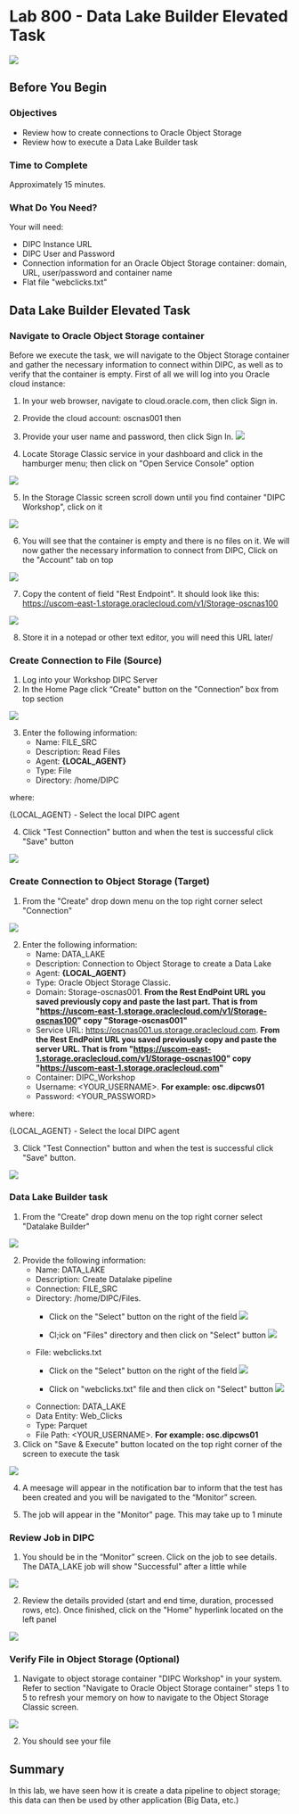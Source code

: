 # Lab 800 - Data Lake Builder Elevated Task 

![](images/800/image800_0.png)

## Before You Begin

### Objectives
-   Review how to create connections to Oracle Object Storage
-   Review how to execute a Data Lake Builder task

### Time to Complete 
Approximately 15 minutes.

### What Do You Need?
Your will need:
- DIPC Instance URL
- DIPC User and Password
- Connection information for an Oracle Object Storage container: domain, URL, user/password and container name
- Flat file "webclicks.txt"


## Data Lake Builder Elevated Task

### Navigate to Oracle Object Storage container
Before we execute the task, we will navigate to the Object Storage container and gather the necessary information to connect within DIPC, as well as to verify that the container is empty. First of all we will log into you Oracle cloud instance:
1. In your web browser, navigate to cloud.oracle.com, then click Sign in.
2. Provide the cloud account: oscnas001 then <Enter>
3. Provide your user name and password, then click Sign In.
![](images/800/image800_1.png)

4. Locate Storage Classic service in your dashboard and click in the hamburger menu; then click on "Open Service Console" option

![](images/800/image800_2.png)

5. In the Storage Classic screen scroll down until you find container "DIPC Workshop", click on it

![](images/800/image800_3.png)

6. You will see that the container is empty and there is no files on it. We will now gather the necessary information to connect from DIPC, Click on the "Account" tab on top

![](images/800/image800_4.png)

7. Copy the content of field "Rest Endpoint". It should look like this: https://uscom-east-1.storage.oraclecloud.com/v1/Storage-oscnas100 

![](images/800/image800_5.png)

8. Store it in a notepad or other text editor, you will need this URL later/

### Create Connection to File (Source)
1. Log into your Workshop DIPC Server
2.	In the Home Page click “Create" button on the "Connection” box from top section

![](images/800/image800_6.png)

3. 	Enter the following information:
	- Name: FILE_SRC
	- Description: Read Files
	- Agent: **{LOCAL_AGENT}**
	- Type: File
	- Directory: /home/DIPC

where:

{LOCAL_AGENT} - Select the local DIPC agent 

 4. Click "Test Connection" button and when the test is successful click "Save" button

![](images/800/image800_7.png)


### Create Connection to Object Storage (Target)
1. From the "Create" drop down menu on the top right corner select "Connection"

![](images/800/image800_8.png)

2.	Enter the following information:
    - Name: DATA_LAKE
    - Description: Connection to Object Storage to create a Data Lake
    - Agent: **{LOCAL_AGENT}**
    - Type: Oracle Object Storage Classic.
    - Domain: Storage-oscnas001. **From the Rest EndPoint URL you saved previously copy and paste the last part. That is from "https://uscom-east-1.storage.oraclecloud.com/v1/Storage-oscnas100" copy "Storage-oscnas001"**
	- Service URL: https://oscnas001.us.storage.oraclecloud.com. **From the Rest EndPoint URL you saved previously copy and paste the server URL. That is from "https://uscom-east-1.storage.oraclecloud.com/v1/Storage-oscnas100" copy "https://uscom-east-1.storage.oraclecloud.com"**
	- Container: DIPC_Workshop
    - Username: <YOUR_USERNAME>. **For example: osc.dipcws01**
    - Password: <YOUR_PASSWORD>

where:

{LOCAL_AGENT} - Select the local DIPC agent 

3. Click "Test Connection" button and when the test is successful click "Save" button. 

![](images/800/image800_9.png)


### Data Lake Builder task
1.	From the "Create" drop down menu on the top right corner select "Datalake Builder"

![](images/800/image800_10.png)

2.	Provide the following information:
	- Name:  DATA_LAKE
	- Description: Create Datalake pipeline
	- Connection: FILE_SRC
	- Directory: /home/DIPC/Files. 
		- Click on the "Select" button on the right of the field
		![](images/800/image800_11.png)

		- Cl;ick on "Files" directory and then click on "Select" button
		![](images/800/image800_12.png)
	- File: webclicks.txt
		- Click on the "Select" button on the right of the field
		![](images/800/image800_13.png)

		- Click on  "webclicks.txt" file and then click on "Select" button
		![](images/800/image800_14.png)
	- Connection: DATA_LAKE
	- Data Entity: Web_Clicks
	- Type: Parquet
	- File Path: <YOUR_USERNAME>. **For example: osc.dipcws01**
3. Click on "Save & Execute" button located on the top right corner of the screen to execute the task

![](images/800/image800_15.png)

4.	A meesage  will appear in the notification bar to inform that the test has been created and you will be navigated to the “Monitor” screen. 

5.	The job will appear in the "Monitor" page. This may take up to 1 minute


### Review Job in DIPC
1.	You should be in the “Monitor” screen. Click on the job to see details. The DATA_LAKE job will show "Successful" after a little while

![](images/800/image800_16.png)

2.	Review the details provided (start and end time, duration, processed rows, etc). Once finished, click on the "Home" hyperlink located on the left panel

![](images/800/image800_17.png)


### Verify File in Object Storage (Optional)
1.	Navigate to object storage container "DIPC Workshop" in your system. Refer to section "Navigate to Oracle Object Storage container" steps 1 to 5 to refresh your memory on how to navigate to the Object Storage Classic screen.

![](images/800/image800_18.png)
 
2.	You should see your file
 

## Summary
In this lab, we have seen how it is create a data pipeline to object storage; this data can then be used by other application (Big Data, etc.)
